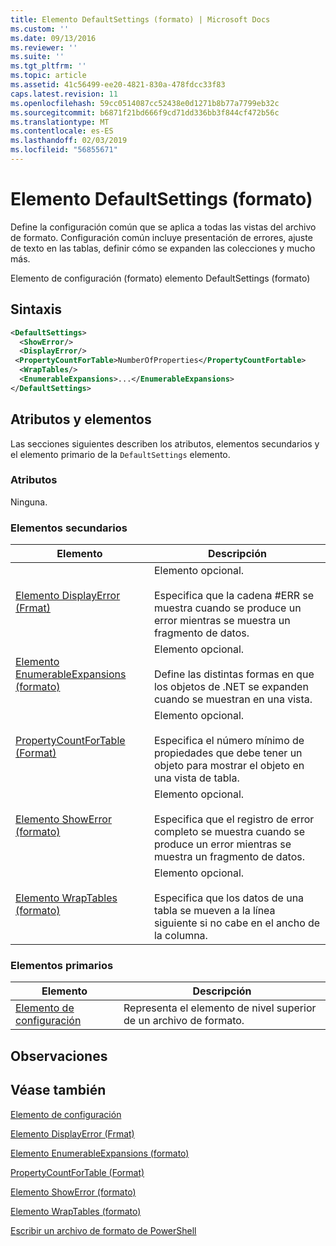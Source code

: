 ```yaml
---
title: Elemento DefaultSettings (formato) | Microsoft Docs
ms.custom: ''
ms.date: 09/13/2016
ms.reviewer: ''
ms.suite: ''
ms.tgt_pltfrm: ''
ms.topic: article
ms.assetid: 41c56499-ee20-4821-830a-478fdcc33f83
caps.latest.revision: 11
ms.openlocfilehash: 59cc0514087cc52438e0d1271b8b77a7799eb32c
ms.sourcegitcommit: b6871f21bd666f9cd71dd336bb3f844cf472b56c
ms.translationtype: MT
ms.contentlocale: es-ES
ms.lasthandoff: 02/03/2019
ms.locfileid: "56855671"
---
```

# <a name="defaultsettings-element-format"></a>Elemento DefaultSettings (formato)

Define la configuración común que se aplica a todas las vistas del archivo de formato. Configuración común incluye presentación de errores, ajuste de texto en las tablas, definir cómo se expanden las colecciones y mucho más.

Elemento de configuración (formato) elemento DefaultSettings (formato)

## <a name="syntax"></a>Sintaxis

```xml
<DefaultSettings>
  <ShowError/>
  <DisplayError/>
 <PropertyCountForTable>NumberOfProperties</PropertyCountFortable>
  <WrapTables/>
  <EnumerableExpansions>...</EnumerableExpansions>
</DefaultSettings>
```

## <a name="attributes-and-elements"></a>Atributos y elementos

Las secciones siguientes describen los atributos, elementos secundarios y el elemento primario de la `DefaultSettings` elemento.

### <a name="attributes"></a>Atributos

Ninguna.

### <a name="child-elements"></a>Elementos secundarios

|Elemento|Descripción|
|-------------|-----------------|
|[Elemento DisplayError (Frmat)](./displayerror-element-format.md)|Elemento opcional.<br /><br /> Especifica que la cadena #ERR se muestra cuando se produce un error mientras se muestra un fragmento de datos.|
|[Elemento EnumerableExpansions (formato)](./enumerableexpansions-element-format.md)|Elemento opcional.<br /><br /> Define las distintas formas en que los objetos de .NET se expanden cuando se muestran en una vista.|
|[PropertyCountForTable (Format)](./propertycountfortable-element-format.md)|Elemento opcional.<br /><br /> Especifica el número mínimo de propiedades que debe tener un objeto para mostrar el objeto en una vista de tabla.|
|[Elemento ShowError (formato)](./showerror-element-format.md)|Elemento opcional.<br /><br /> Especifica que el registro de error completo se muestra cuando se produce un error mientras se muestra un fragmento de datos.|
|[Elemento WrapTables (formato)](./wraptables-element-format.md)|Elemento opcional.<br /><br /> Especifica que los datos de una tabla se mueven a la línea siguiente si no cabe en el ancho de la columna.|

### <a name="parent-elements"></a>Elementos primarios

|Elemento|Descripción|
|-------------|-----------------|
|[Elemento de configuración](./configuration-element-format.md)|Representa el elemento de nivel superior de un archivo de formato.|

## <a name="remarks"></a>Observaciones

## <a name="see-also"></a>Véase también

[Elemento de configuración](./configuration-element-format.md)

[Elemento DisplayError (Frmat)](./displayerror-element-format.md)

[Elemento EnumerableExpansions (formato)](./enumerableexpansions-element-format.md)

[PropertyCountForTable (Format)](./propertycountfortable-element-format.md)

[Elemento ShowError (formato)](./showerror-element-format.md)

[Elemento WrapTables (formato)](./wraptables-element-format.md)

[Escribir un archivo de formato de PowerShell](./writing-a-powershell-formatting-file.md)
